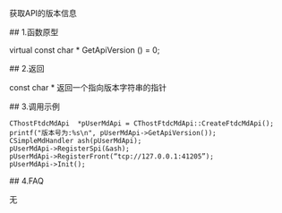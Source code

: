 <p>获取API的版本信息</p>
<span class="anchor" id="e38a52bf-9f3d-4ca9-addf-003a5d60a77f"></span>
## 1.函数原型
<p>virtual const char * GetApiVersion () = 0;</p>
<span class="anchor" id="3c32598a-6078-44f6-b9a3-0bbe736bedcd"></span>
## 2.返回
<p>const char * 返回一个指向版本字符串的指针</p>
<span class="anchor" id="d6bb8eb8-7969-4b60-aa4e-98ea4229c1f9"></span>
## 3.调用示例
<pre><code>CThostFtdcMdApi  *pUserMdApi = CThostFtdcMdApi::CreateFtdcMdApi();
printf("版本号为:%s\n", pUserMdApi-&gt;GetApiVersion());
CSimpleMdHandler ash(pUserMdApi);
pUserMdApi-&gt;RegisterSpi(&amp;ash);
pUserMdApi-&gt;RegisterFront(“tcp://127.0.0.1:41205”);
pUserMdApi-&gt;Init();
</code></pre>
<span class="anchor" id="775c8472-4315-4db6-b354-b12a6b047a48"></span>
## 4.FAQ
<p>无</p>
